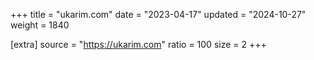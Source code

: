 +++
title = "ukarim.com"
date = "2023-04-17"
updated = "2024-10-27"
weight = 1840

[extra]
source = "https://ukarim.com"
ratio = 100
size = 2
+++
